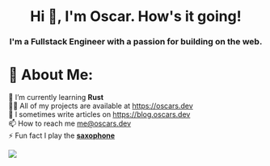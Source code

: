 <h1 align="center">Hi 👋, I'm Oscar. How's it going!</h1>
<h3 align="center">I'm a Fullstack Engineer with a passion for building on the web.</h3>

# 💫 About Me:
🌱 I’m currently learning **Rust** <br>👨‍💻 All of my projects are available at https://oscars.dev<br>📝 I sometimes write articles on https://blog.oscars.dev <br>📫 How to reach me me@oscars.dev<br>⚡ Fun fact I play the [**saxophone**](https://www.youtube.com/watch?v=07Hs99EJOF0)<br>

![](https://github-readme-stats.vercel.app/api/top-langs/?username=ozcap&theme=default&hide_border=false&include_all_commits=true&count_private=true&layout=compact)
